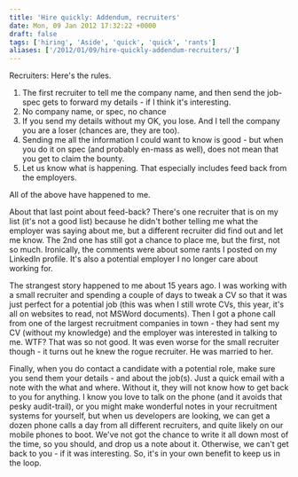 ```yaml
---
title: 'Hire quickly: Addendum, recruiters'
date: Mon, 09 Jan 2012 17:32:22 +0000
draft: false
tags: ['hiring', 'Aside', 'quick', 'quick', 'rants']
aliases: ['/2012/01/09/hire-quickly-addendum-recruiters/']
---
```


Recruiters: Here's the rules.

1.  The first recruiter to tell me the company name, and then send the job-spec gets to forward my details - if I think it's interesting.
2.  No company name, or spec, no chance
3.  If you send my details without my OK, you lose. And I tell the company you are a loser (chances are, they are too).
4.  Sending me all the information I could want to know is good - but when you do it on spec (and probably en-mass as well), does not mean that you get to claim the bounty.
5.  Let us know what is happening. That especially includes feed back from the employers.

All of the above have happened to me.

About that last point about feed-back? There's one recruiter that is on my list (it's not a good list) because he didn't bother telling me what the employer was saying about me, but a different recruiter did find out and let me know. The 2nd one has still got a chance to place me, but the first, not so much. Ironically, the comments were about some rants I posted on my LinkedIn profile. It's also a potential employer I no longer care about working for.

The strangest story happened to me about 15 years ago. I was working with a small recruiter and spending a couple of days to tweak a CV so that it was just perfect for a potential job (this was when I still wrote CVs, this year, it's all on websites to read, not MSWord documents). Then I got a phone call from one of the largest recruitment companies in town - they had sent my CV (without my knowledge) and the employer was interested in talking to me. WTF? That was so not good. It was even worse for the small recruiter though - it turns out he knew the rogue recruiter. He was married to her.

Finally, when you do contact a candidate with a potential role, make sure you send them your details - and about the job(s). Just a quick email with a note with the what and where. Without it, they will not know how to get back to you for anything. I know you love to talk on the phone (and it avoids that pesky audit-trail), or you might make wonderful notes in your recruitment systems for yourself, but when us developers are looking, we can get a dozen phone calls a day from all different recruiters, and quite likely on our mobile phones to boot. We've not got the chance to write it all down most of the time, so you should, and drop us a note about it. Otherwise, we can't get back to you - if it was interesting. So, it's in your own benefit to keep us in the loop.
